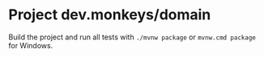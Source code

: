 # Project dev.monkeys/domain

Build the project and run all tests with `./mvnw package` or `mvnw.cmd package` for Windows.
